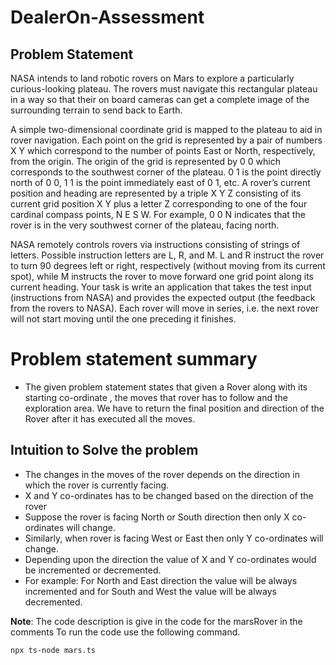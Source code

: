 # DealerOn-Assessment

## Problem Statement
NASA intends to land robotic rovers on Mars to explore a particularly curious-looking plateau. The rovers must
navigate this rectangular plateau in a way so that their on board cameras can get a complete image of the
surrounding terrain to send back to Earth.  


A simple two-dimensional coordinate grid is mapped to the plateau to aid in rover navigation. Each point on the
grid is represented by a pair of numbers X Y which correspond to the number of points East or North, respectively,
from the origin. The origin of the grid is represented by 0 0 which corresponds to the southwest corner of the
plateau. 0 1 is the point directly north of 0 0, 1 1 is the point immediately east of 0 1, etc. A rover’s current
position and heading are represented by a triple X Y Z consisting of its current grid position X Y plus a letter Z
corresponding to one of the four cardinal compass points, N E S W. For example, 0 0 N indicates that the rover is
in the very southwest corner of the plateau, facing north.  


NASA remotely controls rovers via instructions consisting of strings of letters. Possible instruction letters are L,
R, and M. L and R instruct the rover to turn 90 degrees left or right, respectively (without moving from its current
spot), while M instructs the rover to move forward one grid point along its current heading.
Your task is write an application that takes the test input (instructions from NASA) and provides the expected
output (the feedback from the rovers to NASA). Each rover will move in series, i.e. the next rover will not start
moving until the one preceding it finishes. 



# Problem statement summary

* The given problem statement states that given a Rover along with its starting co-ordinate , the moves that rover has to follow and the exploration area. We have to return the final position and direction of the Rover after it has executed all the moves.

## Intuition to Solve the problem

* The changes in the moves of the rover depends on the direction in which the rover is currently facing. 
* X and Y co-ordinates has to be changed based on the direction of the rover
* Suppose the rover is facing North or South direction then only X co-ordinates will change.
* Similarly, when rover is facing West or East then only Y co-ordinates will change.
* Depending upon the direction the value of X and Y co-ordinates would be incremented or decremented.
* For example: For North and East direction the value will be always incremented
and for South and West the value will be always decremented.

**Note**: The code description is give in the code for the marsRover in the comments
To run the code use the following command.


```
npx ts-node mars.ts
```
